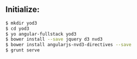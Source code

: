 ## Initialize:

```bash
$ mkdir yod3
$ cd yod3
$ yo angular-fullstack yod3
$ bower install --save jquery d3 nvd3
$ bower install angularjs-nvd3-directives --save
$ grunt serve
```

